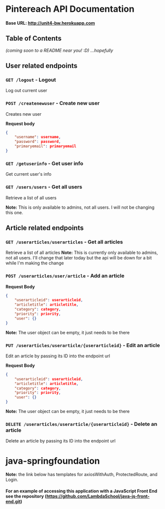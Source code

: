 # Pintereach API Documentation
#### Base URL: http://unit4-bw.herokuapp.com

## Table of Contents
*(coming soon to a README near you! :D)*
*...hopefully*

## User related endpoints

### `GET /logout` - Logout 

Log out current user

### `POST /createnewuser` - Create new user

Creates new user

**Request body**

```json
{
    "username": username,
    "password": password,
    "primaryemail": primaryemail
}
```

### `GET /getuserinfo` - Get user info

Get current user's info

### `GET /users/users` - Get all users

Retrieve a list of all users

**Note:** This is only available to admins, not all users. I will not be changing this one.

## Article related endpoints

### `GET /userarticles/userarticles` - Get all articles

Retrieve a list of all articles
**Note:** This is currently only available to admins, not all users. I'll change that later today but the api will be down for a bit while I'm making the change

### `POST /userarticles/user/article` - Add an article

**Request Body**

```json
{
    "userarticleid": userarticleid,
    "articletitle": articletitle,
    "category": category,
    "priority": priority,
    "user": {}
}
```
**Note:** The user object can be empty, it just needs to be there

### `PUT /userarticles/userarticle/{userarticleid}` - Edit an article

Edit an article by passing its ID into the endpoint url

**Request Body**

```json
{
    "userarticleid": userarticleid,
    "articletitle": articletitle,
    "category": category,
    "priority": priority,
    "user": {}
}
```
**Note:** The user object can be empty, it just needs to be there

### `DELETE /userarticles/userarticle/{userarticleid}` - Delete an article

Delete an article by passing its ID into the endpoint url

# java-springfoundation

**Note:** the link below has templates for axiosWithAuth, ProtectedRoute, and Login.

#### For an example of accessing this application with a JavaScript Front End see the repository (https://github.com/LambdaSchool/java-js-front-end.git)
